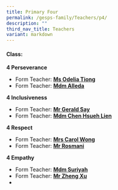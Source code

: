 ```yaml
---
title: Primary Four
permalink: /gesps-family/Teachers/p4/
description: ""
third_nav_title: Teachers
variant: markdown
---
```

#### Class:

**4 Perseverance**  
*   Form Teacher: **[Ms Odelia Tiong](mailto:odelia_tiong_hui_xuan@schools.gov.sg)**
*   Form Teacher: **[Mdm Alleda](mailto:alleda_baba@schools.gov.sg)**

**4 Inclusiveness**  
*   Form Teacher: **[Mr Gerald Say](mailto:say_tiong_sin_gerald@schools.gov.sg)**
*   Form Teacher: **[Mdm Chen Hsueh Lien](mailto:chen_hsueh_lien@schools.gov.sg)**

**4 Respect**  
*   Form Teacher: **[Mrs Carol Wong](mailto:tay_puay_suan@schools.gov.sg)**
*   Form Teacher: **[Mr Rosmani](mailto:rosmani_ramin@schools.gov.sg)**

**4 Empathy**  
*   Form Teacher: **[Mdm Suriyah](mailto:suriyah_mohamed_noor@schools.gov.sg)**
*   Form Teacher: **[Mr Zheng Xu](mailto:zheng_xu@schools.gov.sg)**
*   

